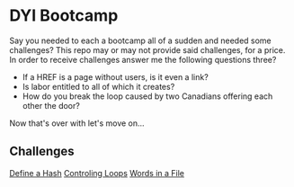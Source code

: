 # DYI Bootcamp
Say you needed to each a bootcamp all of a sudden and needed some challenges? This repo may or may not provide said challenges, for a price. In order to receive challenges answer me the following questions three?

* If a HREF is a page without users, is it even a link?
* Is labor entitled to all of which it creates?
* How do you break the loop caused by two Canadians offering each other the door?

Now that's over with let's move on...

## Challenges

[Define a Hash](./define_a_hash/)
[Controling Loops](./ruby-drill-control-flow-in-loops-challenge-master/)
[Words in a File](./words-in-a-file-challenge-master/)